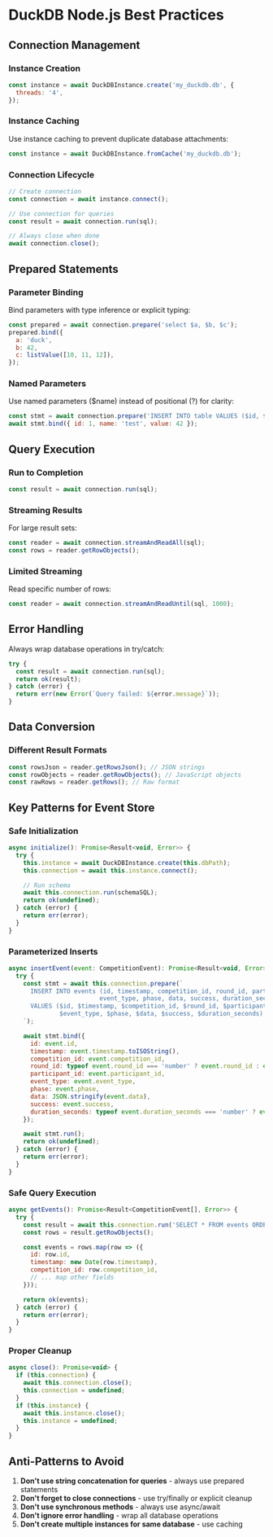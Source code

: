 # DuckDB Node.js Best Practices

## Connection Management

### Instance Creation

```javascript
const instance = await DuckDBInstance.create('my_duckdb.db', {
  threads: '4',
});
```

### Instance Caching

Use instance caching to prevent duplicate database attachments:

```javascript
const instance = await DuckDBInstance.fromCache('my_duckdb.db');
```

### Connection Lifecycle

```javascript
// Create connection
const connection = await instance.connect();

// Use connection for queries
const result = await connection.run(sql);

// Always close when done
await connection.close();
```

## Prepared Statements

### Parameter Binding

Bind parameters with type inference or explicit typing:

```javascript
const prepared = await connection.prepare('select $a, $b, $c');
prepared.bind({
  a: 'duck',
  b: 42,
  c: listValue([10, 11, 12]),
});
```

### Named Parameters

Use named parameters ($name) instead of positional (?) for clarity:

```javascript
const stmt = await connection.prepare('INSERT INTO table VALUES ($id, $name, $value)');
await stmt.bind({ id: 1, name: 'test', value: 42 });
```

## Query Execution

### Run to Completion

```javascript
const result = await connection.run(sql);
```

### Streaming Results

For large result sets:

```javascript
const reader = await connection.streamAndReadAll(sql);
const rows = reader.getRowObjects();
```

### Limited Streaming

Read specific number of rows:

```javascript
const reader = await connection.streamAndReadUntil(sql, 1000);
```

## Error Handling

Always wrap database operations in try/catch:

```javascript
try {
  const result = await connection.run(sql);
  return ok(result);
} catch (error) {
  return err(new Error(`Query failed: ${error.message}`));
}
```

## Data Conversion

### Different Result Formats

```javascript
const rowsJson = reader.getRowsJson(); // JSON strings
const rowObjects = reader.getRowObjects(); // JavaScript objects
const rawRows = reader.getRows(); // Raw format
```

## Key Patterns for Event Store

### Safe Initialization

```javascript
async initialize(): Promise<Result<void, Error>> {
  try {
    this.instance = await DuckDBInstance.create(this.dbPath);
    this.connection = await this.instance.connect();

    // Run schema
    await this.connection.run(schemaSQL);
    return ok(undefined);
  } catch (error) {
    return err(error);
  }
}
```

### Parameterized Inserts

```javascript
async insertEvent(event: CompetitionEvent): Promise<Result<void, Error>> {
  try {
    const stmt = await this.connection.prepare(`
      INSERT INTO events (id, timestamp, competition_id, round_id, participant_id,
                         event_type, phase, data, success, duration_seconds)
      VALUES ($id, $timestamp, $competition_id, $round_id, $participant_id,
              $event_type, $phase, $data, $success, $duration_seconds)
    `);

    await stmt.bind({
      id: event.id,
      timestamp: event.timestamp.toISOString(),
      competition_id: event.competition_id,
      round_id: typeof event.round_id === 'number' ? event.round_id : event.round_id,
      participant_id: event.participant_id,
      event_type: event.event_type,
      phase: event.phase,
      data: JSON.stringify(event.data),
      success: event.success,
      duration_seconds: typeof event.duration_seconds === 'number' ? event.duration_seconds : event.duration_seconds
    });

    await stmt.run();
    return ok(undefined);
  } catch (error) {
    return err(error);
  }
}
```

### Safe Query Execution

```javascript
async getEvents(): Promise<Result<CompetitionEvent[], Error>> {
  try {
    const result = await this.connection.run('SELECT * FROM events ORDER BY timestamp ASC');
    const rows = result.getRowObjects();

    const events = rows.map(row => ({
      id: row.id,
      timestamp: new Date(row.timestamp),
      competition_id: row.competition_id,
      // ... map other fields
    }));

    return ok(events);
  } catch (error) {
    return err(error);
  }
}
```

### Proper Cleanup

```javascript
async close(): Promise<void> {
  if (this.connection) {
    await this.connection.close();
    this.connection = undefined;
  }
  if (this.instance) {
    await this.instance.close();
    this.instance = undefined;
  }
}
```

## Anti-Patterns to Avoid

1. **Don't use string concatenation for queries** - always use prepared statements
2. **Don't forget to close connections** - use try/finally or explicit cleanup
3. **Don't use synchronous methods** - always use async/await
4. **Don't ignore error handling** - wrap all database operations
5. **Don't create multiple instances for same database** - use caching
